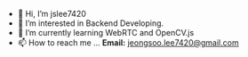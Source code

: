 - 👋 Hi, I’m jslee7420
- 👀 I’m interested in Backend Developing.
- 🌱 I’m currently learning WebRTC and OpenCV.js
- 📫 How to reach me ...
**Email:** jeongsoo.lee7420@gmail.com
